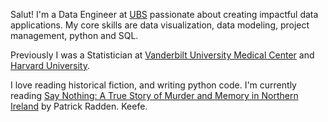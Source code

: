 Salut!
I'm a Data Engineer at [UBS](https://ubs.com) passionate about creating impactful data applications. My core skills are data visualization, data modeling, project management, python and SQL. 

Previously I was a Statistician at [Vanderbilt University Medical Center](https://www.vumc.org/health-policy/welcome-health-policy) and [Harvard University](https://www.hsph.harvard.edu/biostatistics/).

I love reading historical fiction, and writing python code. I'm currently reading [Say Nothing: A True Story of Murder and Memory in Northern Ireland](https://www.amazon.com/Say-Nothing-Murder-Northern-Ireland/dp/0385521316) by Patrick Radden. Keefe. 
